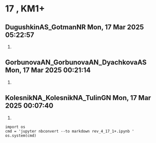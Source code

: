 # **17 , KM1+**

## DugushkinAS_GotmanNR	Mon, 17 Mar 2025 05:22:57

1. 

## GorbunovaAN_GorbunovaAN_DyachkovaAS	Mon, 17 Mar 2025 00:21:14

1. 

## KolesnikNA_KolesnikNA_TulinGN	Mon, 17 Mar 2025 00:07:40

1. 


```
import os 
cmd = 'jupyter nbconvert --to markdown rev_4_17_1+.ipynb '
os.system(cmd)
```
